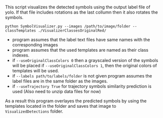 This script visualizes the detected symbols using the output label file of yolo. If that file includes rotations as the last collumn then it also rotates the symbols.
```
python SymbolVisualizer.py --images /path/to/image/folder --classTemplates ./VisualizerClassesOriginalRed/
```

- program assumes that the label text files have same names with the corresponding images
- program assumes that the used templates are named as their class indexes.
- if ```--useOriginalClassColors 0``` then a grayscaled version of the symbols will be placed if ```--useOriginalClassColors 1```, then the original colors of templates will be used.
- if ```--labels path/to/labels/folder``` is not given program assumes the label files are in the same folder as the images.
- if ```--useTrajectory True``` for trajectory symbols similarity prediction is used (Also need to unzip data files for now)

As a result this program overlayes the predicted symbols by using the templates located in the folder and saves that image to ```VisualizedDetections``` folder.



